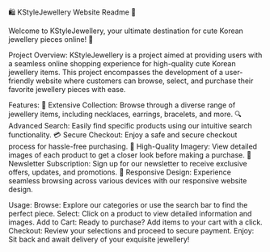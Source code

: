 🛍️ KStyleJewellery Website Readme 📿

Welcome to KStyleJewellery, your ultimate destination for cute Korean jewellery pieces online! 💎

Project Overview:
KStyleJewellery is a project aimed at providing users with a seamless online shopping experience for high-quality cute Korean jewellery items. This project encompasses the development of a user-friendly website where customers can browse, select, and purchase their favorite jewellery pieces with ease.

Features:
🌟 Extensive Collection: Browse through a diverse range of jewellery items, including necklaces, earrings, bracelets, and more.
🔍 Advanced Search: Easily find specific products using our intuitive search functionality.
💳 Secure Checkout: Enjoy a safe and secure checkout process for hassle-free purchasing.
📸 High-Quality Imagery: View detailed images of each product to get a closer look before making a purchase.
💌 Newsletter Subscription: Sign up for our newsletter to receive exclusive offers, updates, and promotions.
📱 Responsive Design: Experience seamless browsing across various devices with our responsive website design.


Usage:
Browse: Explore our categories or use the search bar to find the perfect piece.
Select: Click on a product to view detailed information and images.
Add to Cart: Ready to purchase? Add items to your cart with a click.
Checkout: Review your selections and proceed to secure payment.
Enjoy: Sit back and await delivery of your exquisite jewellery!

